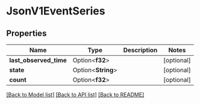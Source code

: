 # JsonV1EventSeries

## Properties

Name | Type | Description | Notes
------------ | ------------- | ------------- | -------------
**last_observed_time** | Option<**f32**> |  | [optional]
**state** | Option<**String**> |  | [optional]
**count** | Option<**f32**> |  | [optional]

[[Back to Model list]](../README.md#documentation-for-models) [[Back to API list]](../README.md#documentation-for-api-endpoints) [[Back to README]](../README.md)


